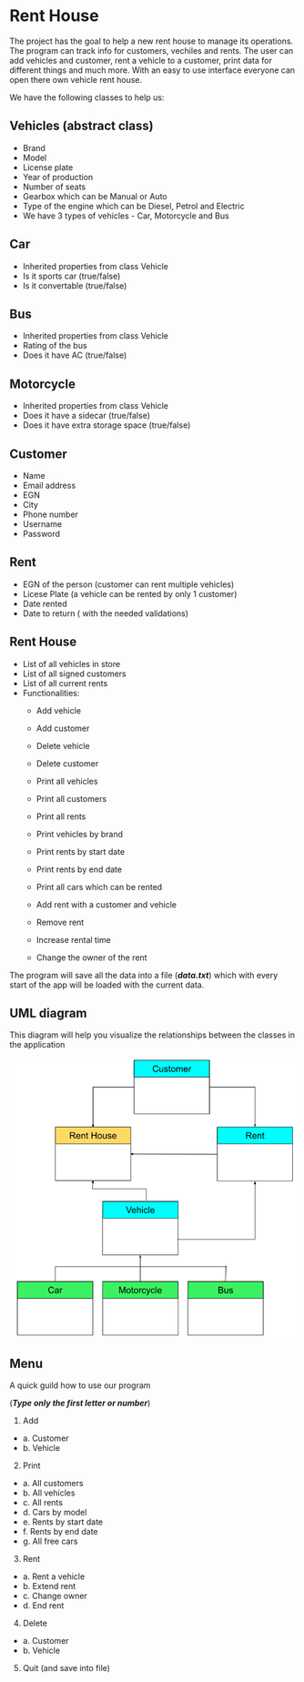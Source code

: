 # Rent House
The project has the goal to help a new rent house to manage its operations. 
The program can track info for customers, vechiles and rents. 
The user can add vehicles and customer, rent a vehicle to a customer, print data
for different things and much more. With an easy to use interface everyone can open there
own vehicle rent house.

We have the following classes to help us:
## Vehicles (abstract class)
- Brand
- Model
- License plate
- Year of production
- Number of seats
- Gearbox which can be Manual or Auto
- Type of the engine which can be Diesel, Petrol and Electric
- We have 3 types of vehicles - Car, Motorcycle and Bus

## Car 
- Inherited properties from class Vehicle 
- Is it sports car (true/false)
- Is it convertable (true/false)

## Bus 
- Inherited properties from class Vehicle 
- Rating of the bus 
- Does it have AC (true/false)

## Motorcycle
- Inherited properties from class Vehicle 
- Does it have a sidecar (true/false)
- Does it have extra storage space (true/false)

## Customer
- Name
- Email address
- EGN
- City
- Phone number
- Username
- Password

## Rent
- EGN of the person (customer can rent multiple vehicles) 
- Licese Plate (a vehicle can be rented by only 1 customer)
- Date rented
- Date to return ( with the needed validations)

## Rent House
- List of all vehicles in store
- List of all signed customers
- List of all current rents
- Functionalities:
  - Add vehicle
  - Add customer
  - Delete vehicle
  - Delete customer

  - Print all vehicles
  - Print all customers
  - Print all rents
  - Print vehicles by brand
  - Print rents by start date 
  - Print rents by end date 
  - Print all cars which can be rented

  - Add rent with a customer and vehicle
  - Remove rent
  - Increase rental time
  - Change the owner of the rent

The program will save all the data into a file (***data.txt***) which with 
every start of the app will be loaded with the current data.

## UML diagram

This diagram will help you visualize the relationships between the classes in the application

![alt text](https://github.com/n0tn1w/RentHouse/blob/master/Rent_House_UML.png?raw=true)

## Menu 

A quick guild how to use our program

(***Type only the first letter or number***)

1. Add
- a. Customer
- b. Vehicle
2. Print
- a. All customers
- b. All vehicles
- c. All rents
- d. Cars by model
- e. Rents by start date
- f. Rents by end date
- g. All free cars
3. Rent 
- a. Rent a vehicle
- b. Extend rent
- c. Change owner
- d. End rent
4. Delete
- a. Customer
- b. Vehicle
5. Quit (and save into file)